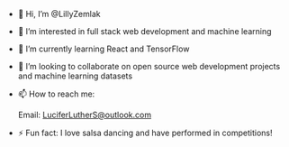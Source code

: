 - 👋 Hi, I’m @LillyZemlak
- 👀 I’m interested in full stack web development and machine learning
- 🌱 I’m currently learning React and TensorFlow
- 💞️ I’m looking to collaborate on open source web development projects and machine learning datasets
- 📫 How to reach me:

    Email: LuciferLutherS@outlook.com
- ⚡ Fun fact: I love salsa dancing and have performed in competitions!

<!---
LillyZemlak/LillyZemlak is a ✨ special ✨ repository because its `README.md` (this file) appears on your GitHub profile.
You can click the Preview link to take a look at your changes.
--->
